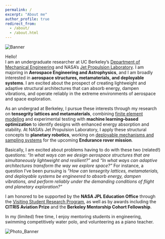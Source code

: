 ```yaml
---
permalink: /
excerpt: "About me"
author_profile: true
redirect_from: 
  - /about/
  - /about.html
---
```


<meta name="google-site-verification" content="IKWcumIqjiwixMwKcvKIPQm74rjGRsKYL7-2aUKf-14" />

![Banner](/images/Banner.png)

Hello!  
I am an undergraduate researcher at UC Berkeley’s [Department of Mechanical Engineering](https://me.berkeley.edu/) and NASA’s [Jet Propulsion Laboratory](https://www.jpl.nasa.gov/). I am majoring in **Aerospace Engineering and Astrophysics**, and I am broadly interested in **aerospace structures, metamaterials, and deployable systems**. I am excited about the prospect of creating lightweight and adaptive structural architectures that can absorb energy, dampen vibrations, and operate reliably in the extreme environments of aerospace and space exploration.  

As an undergrad at Berkeley, I pursue these interests through my research on **tensegrity lattices and metamaterials**, combining [finite element modeling](https://www.ansys.com/products/structures/ansys-mechanical) and experimental testing with **machine learning–based optimization** to identify designs with enhanced energy absorption and stability. At NASA’s Jet Propulsion Laboratory, I apply these structural concepts to **planetary robotics**, working on [deployable mechanisms and sampling systems](https://www.jpl.nasa.gov/missions) for the upcoming **Endurance rover mission**.  

Basically, I am excited about problems having to do with these two (related!) questions: *“In what ways can we design aerospace structures that are simultaneously lightweight and resilient?”* and *“In what ways can adaptive architectures transform the way we explore space?”* For instance, a question I’ve been pursuing is *“How can tensegrity lattices, metamaterials, and deployable systems be engineered to absorb energy, dampen vibrations, and perform reliably under the demanding conditions of flight and planetary exploration?”*  

I am honored to be supported by the **NASA JPL Education Office** through the [Visiting Student Research Program](https://www.jpl.nasa.gov/edu/internships/), as well as by awards including the **CITRIS Aviation Prize** and the **Berkeley Mentorship Cohort Fellowship**.  

In my (limited) free time, I enjoy mentoring students in engineering, swimming competitively water polo, and volunteering as a piano teacher.  

![Photo_Banner](/images/Photo_Banner.png)
